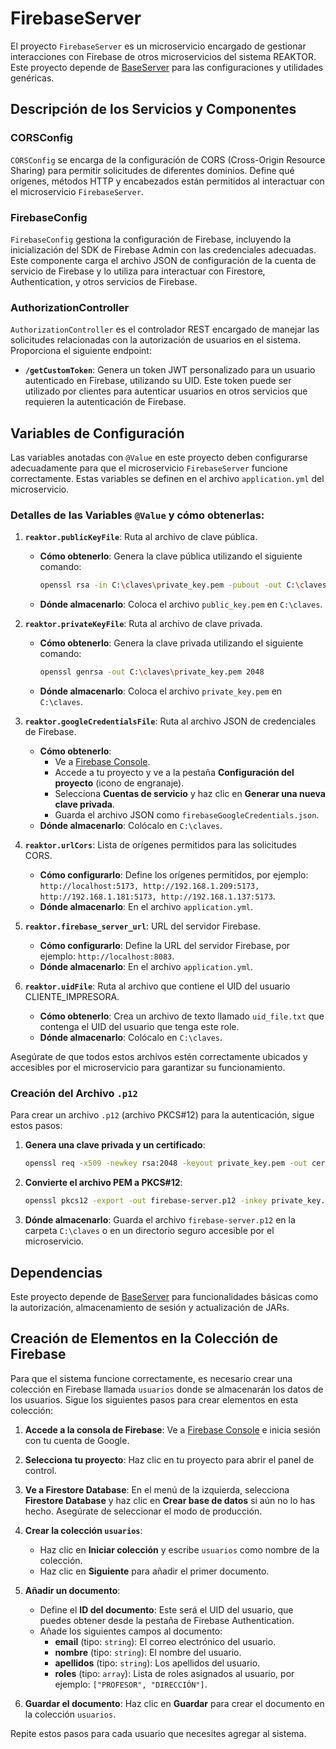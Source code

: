 
# FirebaseServer

El proyecto `FirebaseServer` es un microservicio encargado de gestionar interacciones con Firebase de otros microservicios del sistema REAKTOR. Este proyecto depende de [BaseServer](https://github.com/IESJandula/Base_Server/) para las configuraciones y utilidades genéricas.

## Descripción de los Servicios y Componentes

### CORSConfig
`CORSConfig` se encarga de la configuración de CORS (Cross-Origin Resource Sharing) para permitir solicitudes de diferentes dominios. Define qué orígenes, métodos HTTP y encabezados están permitidos al interactuar con el microservicio `FirebaseServer`.

### FirebaseConfig
`FirebaseConfig` gestiona la configuración de Firebase, incluyendo la inicialización del SDK de Firebase Admin con las credenciales adecuadas. Este componente carga el archivo JSON de configuración de la cuenta de servicio de Firebase y lo utiliza para interactuar con Firestore, Authentication, y otros servicios de Firebase.

### AuthorizationController
`AuthorizationController` es el controlador REST encargado de manejar las solicitudes relacionadas con la autorización de usuarios en el sistema. Proporciona el siguiente endpoint:

- **`/getCustomToken`**: Genera un token JWT personalizado para un usuario autenticado en Firebase, utilizando su UID. Este token puede ser utilizado por clientes para autenticar usuarios en otros servicios que requieren la autenticación de Firebase.

## Variables de Configuración

Las variables anotadas con `@Value` en este proyecto deben configurarse adecuadamente para que el microservicio `FirebaseServer` funcione correctamente. Estas variables se definen en el archivo `application.yml` del microservicio.

### Detalles de las Variables `@Value` y cómo obtenerlas:

1. **`reaktor.publicKeyFile`**: Ruta al archivo de clave pública.
   - **Cómo obtenerlo**: Genera la clave pública utilizando el siguiente comando:
     ```bash
     openssl rsa -in C:\claves\private_key.pem -pubout -out C:\claves\public_key.pem
     ```
   - **Dónde almacenarlo**: Coloca el archivo `public_key.pem` en `C:\claves`.

2. **`reaktor.privateKeyFile`**: Ruta al archivo de clave privada.
   - **Cómo obtenerlo**: Genera la clave privada utilizando el siguiente comando:
     ```bash
     openssl genrsa -out C:\claves\private_key.pem 2048
     ```
   - **Dónde almacenarlo**: Coloca el archivo `private_key.pem` en `C:\claves`.

3. **`reaktor.googleCredentialsFile`**: Ruta al archivo JSON de credenciales de Firebase.
   - **Cómo obtenerlo**: 
     - Ve a [Firebase Console](https://console.firebase.google.com/).
     - Accede a tu proyecto y ve a la pestaña **Configuración del proyecto** (icono de engranaje).
     - Selecciona **Cuentas de servicio** y haz clic en **Generar una nueva clave privada**.
     - Guarda el archivo JSON como `firebaseGoogleCredentials.json`.
   - **Dónde almacenarlo**: Colócalo en `C:\claves`.

4. **`reaktor.urlCors`**: Lista de orígenes permitidos para las solicitudes CORS.
   - **Cómo configurarlo**: Define los orígenes permitidos, por ejemplo: `http://localhost:5173, http://192.168.1.209:5173, http://192.168.1.181:5173, http://192.168.1.137:5173`.
   - **Dónde almacenarlo**: En el archivo `application.yml`.

5. **`reaktor.firebase_server_url`**: URL del servidor Firebase.
   - **Cómo configurarlo**: Define la URL del servidor Firebase, por ejemplo: `http://localhost:8083`.
   - **Dónde almacenarlo**: En el archivo `application.yml`.

6. **`reaktor.uidFile`**: Ruta al archivo que contiene el UID del usuario CLIENTE_IMPRESORA.
   - **Cómo obtenerlo**: Crea un archivo de texto llamado `uid_file.txt` que contenga el UID del usuario que tenga este role.
   - **Dónde almacenarlo**: Colócalo en `C:\claves`.

Asegúrate de que todos estos archivos estén correctamente ubicados y accesibles por el microservicio para garantizar su funcionamiento.


### Creación del Archivo `.p12`

Para crear un archivo `.p12` (archivo PKCS#12) para la autenticación, sigue estos pasos:

1. **Genera una clave privada y un certificado**:
   ```bash
   openssl req -x509 -newkey rsa:2048 -keyout private_key.pem -out cert.pem -days 365
   ```
2. **Convierte el archivo PEM a PKCS#12**:
   ```bash
   openssl pkcs12 -export -out firebase-server.p12 -inkey private_key.pem -in cert.pem -name "firebase-server"
   ```
3. **Dónde almacenarlo**: Guarda el archivo `firebase-server.p12` en la carpeta `C:\claves` o en un directorio seguro accesible por el microservicio.

## Dependencias

Este proyecto depende de [BaseServer](https://github.com/IESJandula/Base_Server/) para funcionalidades básicas como la autorización, almacenamiento de sesión y actualización de JARs.

## Creación de Elementos en la Colección de Firebase

Para que el sistema funcione correctamente, es necesario crear una colección en Firebase llamada `usuarios` donde se almacenarán los datos de los usuarios. Sigue los siguientes pasos para crear elementos en esta colección:

1. **Accede a la consola de Firebase**:
   Ve a [Firebase Console](https://console.firebase.google.com/) e inicia sesión con tu cuenta de Google.

2. **Selecciona tu proyecto**:
   Haz clic en tu proyecto para abrir el panel de control.

3. **Ve a Firestore Database**:
   En el menú de la izquierda, selecciona **Firestore Database** y haz clic en **Crear base de datos** si aún no lo has hecho. Asegúrate de seleccionar el modo de producción.

4. **Crear la colección `usuarios`**:
   - Haz clic en **Iniciar colección** y escribe `usuarios` como nombre de la colección.
   - Haz clic en **Siguiente** para añadir el primer documento.

5. **Añadir un documento**:
   - Define el **ID del documento**: Este será el UID del usuario, que puedes obtener desde la pestaña de Firebase Authentication.
   - Añade los siguientes campos al documento:
     - **email** (tipo: `string`): El correo electrónico del usuario.
     - **nombre** (tipo: `string`): El nombre del usuario.
     - **apellidos** (tipo: `string`): Los apellidos del usuario.
     - **roles** (tipo: `array`): Lista de roles asignados al usuario, por ejemplo: `["PROFESOR", "DIRECCIÓN"]`.

6. **Guardar el documento**:
   Haz clic en **Guardar** para crear el documento en la colección `usuarios`.

Repite estos pasos para cada usuario que necesites agregar al sistema.
